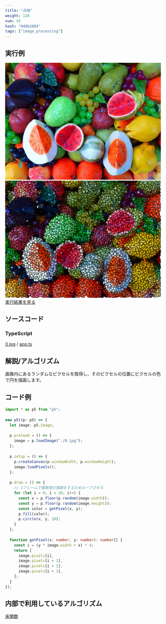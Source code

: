 ```yaml
---
title: "点描"
weight: 120
num: 45
hash: "048b2084"
tags: ["image_processing"]
---
```


## 実行例

![](./static/images/048b2084/0.jpg)
![](./static/images/048b2084/1.png)
[実行結果を見る](./static/play/048b2084/index.html)

## ソースコード

### TypeScript

[0.jpg](./static/code/048b2084/0.jpg) / [app.ts](./static/code/048b2084/app.ts)

## 解説/アルゴリズム

画像内にあるランダムなピクセルを取得し、そのピクセルの位置にピクセルの色で円を描画します。

## コード例

```typescript
import * as p5 from "p5";

new p5((p: p5) => {
  let image: p5.Image;

  p.preload = () => {
    image = p.loadImage("./0.jpg");
  };

  p.setup = () => {
    p.createCanvas(p.windowWidth, p.windowHeight);
    image.loadPixels();
  };

  p.draw = () => {
    // 1フレームで複数個の描画をするためループさせる
    for (let i = 0; i < 20; i++) {
      const x = p.floor(p.random(image.width));
      const y = p.floor(p.random(image.height));
      const color = getPixel(x, y);
      p.fill(color);
      p.circle(x, y, 10);
    }
  };

  function getPixel(x: number, y: number): number[] {
    const i = (y * image.width + x) * 4;
    return [
      image.pixels[i],
      image.pixels[i + 1],
      image.pixels[i + 2],
      image.pixels[i + 3],
    ];
  }
});
```

## 内部で利用しているアルゴリズム

[床関数](/0fd2eac9)
